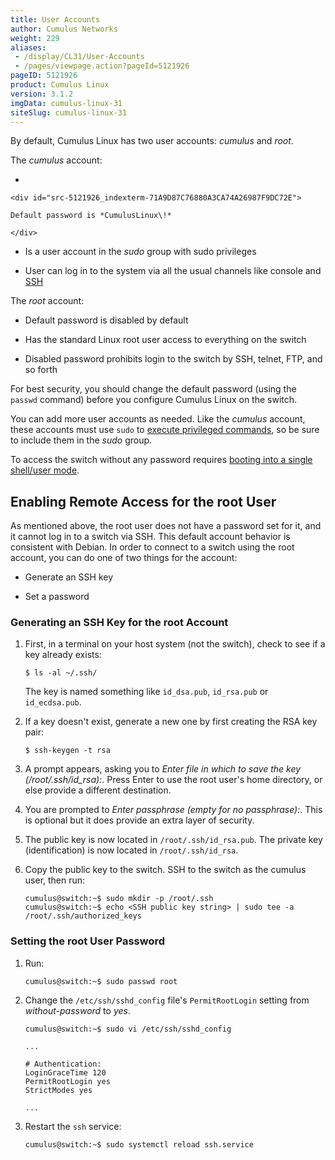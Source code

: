 ```yaml
---
title: User Accounts
author: Cumulus Networks
weight: 229
aliases:
 - /display/CL31/User-Accounts
 - /pages/viewpage.action?pageId=5121926
pageID: 5121926
product: Cumulus Linux
version: 3.1.2
imgData: cumulus-linux-31
siteSlug: cumulus-linux-31
---
```

By default, Cumulus Linux has two user accounts: *cumulus* and *root*.

The *cumulus* account:

  - 
    
    <div id="src-5121926_indexterm-71A9D87C76880A3CA74A26987F9DC72E">
    
    Default password is *CumulusLinux\!*
    
    </div>

  - Is a user account in the *sudo* group with sudo privileges

  - User can log in to the system via all the usual channels like
    console and
    [SSH](/version/cumulus-linux-31/System-Management/Authentication-Authorization-and-Accounting/SSH-for-Remote-Access)

The *root* account:

  - Default password is disabled by default

  - Has the standard Linux root user access to everything on the switch

  - Disabled password prohibits login to the switch by SSH, telnet, FTP,
    and so forth

For best security, you should change the default password (using the
`passwd` command) before you configure Cumulus Linux on the switch.

You can add more user accounts as needed. Like the *cumulus* account,
these accounts must use `sudo` to [execute privileged
commands](/version/cumulus-linux-31/System-Management/Authentication-Authorization-and-Accounting/Using-sudo-to-Delegate-Privileges),
so be sure to include them in the *sudo* group.

To access the switch without any password requires [booting into a
single shell/user
mode](/version/cumulus-linux-31/Monitoring-and-Troubleshooting/Single-User-Mode---Boot-Recovery).

## <span>Enabling Remote Access for the root User</span>

As mentioned above, the root user does not have a password set for it,
and it cannot log in to a switch via SSH. This default account behavior
is consistent with Debian. In order to connect to a switch using the
root account, you can do one of two things for the account:

  - Generate an SSH key

  - Set a password

### <span id="src-5121926_UserAccounts-ssh_key" class="confluence-anchor-link"></span><span>Generating an SSH Key for the root Account</span>

1.  First, in a terminal on your host system (not the switch), check to
    see if a key already exists:
    
        $ ls -al ~/.ssh/
    
    The key is named something like `id_dsa.pub`, `id_rsa.pub` or
    `id_ecdsa.pub`.

2.  If a key doesn't exist, generate a new one by first creating the RSA
    key pair:
    
        $ ssh-keygen -t rsa

3.  A prompt appears, asking you to *Enter file in which to save the key
    (/root/.ssh/id\_rsa):*. Press Enter to use the root user's home
    directory, or else provide a different destination.

4.  You are prompted to *Enter passphrase (empty for no passphrase):*.
    This is optional but it does provide an extra layer of security.

5.  The public key is now located in `/root/.ssh/id_rsa.pub`. The
    private key (identification) is now located in `/root/.ssh/id_rsa`.

6.  Copy the public key to the switch. SSH to the switch as the cumulus
    user, then run:
    
        cumulus@switch:~$ sudo mkdir -p /root/.ssh
        cumulus@switch:~$ echo <SSH public key string> | sudo tee -a /root/.ssh/authorized_keys

### <span id="src-5121926_UserAccounts-root_passwd" class="confluence-anchor-link"></span><span>Setting the root User Password</span>

1.  Run:
    
        cumulus@switch:~$ sudo passwd root

2.  Change the `/etc/ssh/sshd_config` file's `PermitRootLogin` setting
    from *without-password* to *yes*.
    
    ``` 
    cumulus@switch:~$ sudo vi /etc/ssh/sshd_config
     
    ... 
          
    # Authentication:
    LoginGraceTime 120
    PermitRootLogin yes
    StrictModes yes
          
    ...  
    ```

3.  Restart the `ssh` service:
    
        cumulus@switch:~$ sudo systemctl reload ssh.service

<article id="html-search-results" class="ht-content" style="display: none;">

</article>

<footer id="ht-footer">

</footer>
